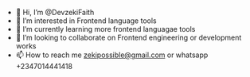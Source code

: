 - 👋 Hi, I’m @DevzekiFaith
- 👀 I’m interested in Frontend language tools
- 🌱 I’m currently learning more frontend languagae tools
- 💞️ I’m looking to collaborate on Frontend engineering or development works
- 📫 How to reach me zekipossible@gmail.com or whatsapp +2347014441418

<!---
DevzekiFaith/DevzekiFaith is a ✨ special ✨ repository because its `README.md` (this file) appears on your GitHub profile.
You can click the Preview link to take a look at your changes.
--->
